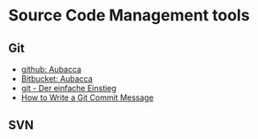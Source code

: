 # Source Code Management tools

## Git

- <a href="https://github.com/Aubacca" target="_blank">github: Aubacca</a>
- <a href="https://bitbucket.org/socialauth/choose-account/" target="_blank">Bitbucket: Aubacca</a>
- <a href="https://rogerdudler.github.io/git-guide/index.de.html" target="_blank">git - Der einfache Einstieg</a>
- <a href="https://chris.beams.io/posts/git-commit/" target="_blank">How to Write a Git Commit Message</a>

## SVN
